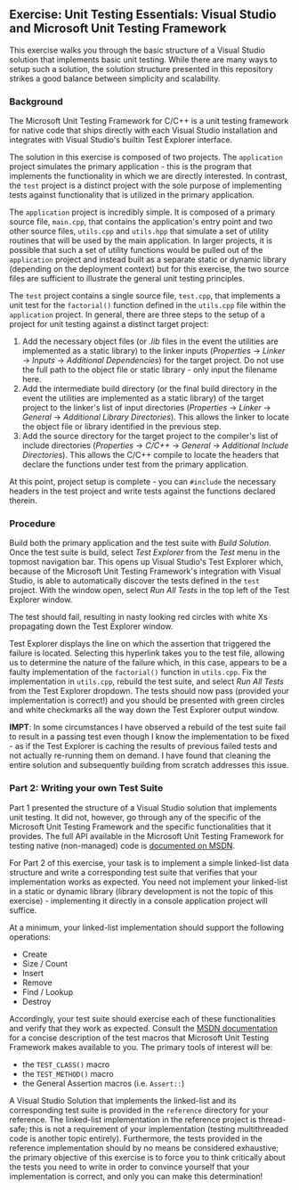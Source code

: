 ## Exercise: Unit Testing Essentials: Visual Studio and Microsoft Unit Testing Framework

This exercise walks you through the basic structure of a Visual Studio solution that implements basic unit testing. While there are many ways to setup such a solution, the solution structure presented in this repository strikes a good balance between simplicity and scalability.

### Background

The Microsoft Unit Testing Framework for C/C++ is a unit testing framework for native code that ships directly with each Visual Studio installation and integrates with Visual Studio's builtin Test Explorer interface. 

The solution in this exercise is composed of two projects. The `application` project simulates the primary application - this is the program that implements the functionality in which we are directly interested. In contrast, the `test` project is a distinct project with the sole purpose of implementing tests against functionality that is utilized in the primary application.

The `application` project is incredibly simple. It is composed of a primary source file, `main.cpp`, that contains the application's entry point and two other source files, `utils.cpp` and `utils.hpp` that simulate a set of utility routines that will be used by the main application. In larger projects, it is possible that such a set of utility functions would be pulled out of the `application` project and instead built as a separate static or dynamic library (depending on the deployment context) but for this exercise, the two source files are sufficient to illustrate the general unit testing principles.

The `test` project contains a single source file, `test.cpp`, that implements a unit test for the `factorial()` function defined in the `utils.cpp` file within the `application` project. In general, there are three steps to the setup of a project for unit testing against a distinct target project:

1. Add the necessary object files (or _.lib_ files in the event the utilities are implemented as a static library) to the linker inputs (_Properties_ -> _Linker_ -> _Inputs_ -> _Additional Dependencies_) for the target project. Do not use the full path to the object file or static library - only input the filename here. 
2. Add the intermediate build directory (or the final build directory in the event the utilities are implemented as a static library) of the target project to the linker's list of input directories (_Properties_ -> _Linker_ -> _General_ -> _Additional Library Directories_). This allows the linker to locate the object file or library identified in the previous step.
3. Add the source directory for the target project to the compiler's list of include directories (_Properties_ -> _C/C++_ -> _General_ -> _Additional Include Directories_). This allows the C/C++ compile to locate the headers that declare the functions under test from the primary application.

At this point, project setup is complete - you can `#include` the necessary headers in the test project and write tests against the functions declared therein. 

### Procedure

Build both the primary application and the test suite with _Build Solution_. Once the test suite is build, select _Test Explorer_ from the _Test_ menu in the topmost navigation bar. This opens up Visual Studio's Test Explorer which, because of the Microsoft Unit Testing Framework's integration with Visual Studio, is able to automatically discover the tests defined in the `test` project. With the window open, select _Run All Tests_ in the top left of the Test Explorer window.

The test should fail, resulting in nasty looking red circles with white Xs propagating down the Test Explorer window.

Test Explorer displays the line on which the assertion that triggered the failure is located. Selecting this hyperlink takes you to the test file, allowing us to determine the nature of the failure which, in this case, appears to be a faulty implementation of the `factorial()` function in `utils.cpp`. Fix the implementation in `utils.cpp`, rebuild the test suite, and select _Run All Tests_ from the Test Explorer dropdown. The tests should now pass (provided your implementation is correct!) and you should be presented with green circles and white checkmarks all the way down the Test Explorer output window. 

**IMPT**: In some circumstances I have observed a rebuild of the test suite fail to result in a passing test even though I know the implementation to be fixed - as if the Test Explorer is caching the results of previous failed tests and not actually re-running them on demand. I have found that cleaning the entire solution and subsequently building from scratch addresses this issue.

### Part 2: Writing your own Test Suite

Part 1 presented the structure of a Visual Studio solution that implements unit testing. It did not, however, go through any of the specific of the Microsoft Unit Testing Framework and the specific functionalities that it provides. The full API available in the Microsoft Unit Testing Framework for testing native (non-managed) code is [documented on MSDN](https://docs.microsoft.com/en-us/visualstudio/test/microsoft-visualstudio-testtools-cppunittestframework-api-reference?view=vs-2019).

For Part 2 of this exercise, your task is to implement a simple linked-list data structure and write a corresponding test suite that verifies that your implementation works as expected. You need not implement your linked-list in a static or dynamic library (library development is not the topic of this exercise) - implementing it directly in a console application project will suffice.

At a minimum, your linked-list implementation should support the following operations:

- Create
- Size / Count
- Insert 
- Remove
- Find / Lookup
- Destroy

Accordingly, your test suite should exercise each of these functionalities and verify that they work as expected. Consult the [MSDN documentation](https://docs.microsoft.com/en-us/visualstudio/test/microsoft-visualstudio-testtools-cppunittestframework-api-reference?view=vs-2019) for a concise description of the test macros that Microsoft Unit Testing Framework makes available to you. The primary tools of interest will be:

- the `TEST_CLASS()` macro
- the `TEST_METHOD()` macro
- the General Assertion macros (i.e. `Assert::`)

A Visual Studio Solution that implements the linked-list and its corresponding test suite is provided in the `reference` directory for your reference. The linked-list implementation in the reference project is thread-safe; this is not a requirement of your implementation (testing multithreaded code is another topic entirely). Furthermore, the tests provided in the reference implementation should by no means be considered exhaustive; the primary objective of this exercise is to force you to think critically about the tests you need to write in order to convince yourself that your implementation is correct, and only you can make this determination!